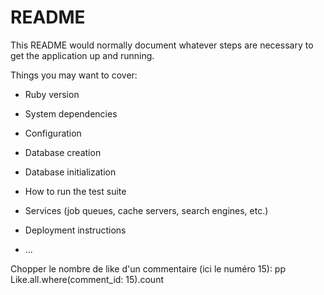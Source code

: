 # README

This README would normally document whatever steps are necessary to get the
application up and running.

Things you may want to cover:

* Ruby version

* System dependencies

* Configuration

* Database creation

* Database initialization

* How to run the test suite

* Services (job queues, cache servers, search engines, etc.)

* Deployment instructions

* ...


Chopper le nombre de like d'un commentaire (ici le numéro 15):
pp Like.all.where(comment_id: 15).count

